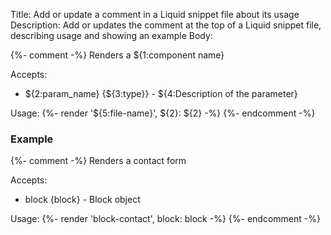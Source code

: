 Title: Add or update a comment in a Liquid snippet file about its usage
Description: Add or updates the comment at the top of a Liquid snippet file, describing usage and showing an example
Body:

{%- comment -%}
Renders a ${1:component name}

Accepts:

- ${2:param_name} {${3:type}} - ${4:Description of the parameter}

Usage:
{%- render '${5:file-name}', ${2}: ${2} -%}
{%- endcomment -%}

### Example

{%- comment -%}
Renders a contact form

Accepts:

- block {block} - Block object

Usage:
{%- render 'block-contact', block: block -%}
{%- endcomment -%}
